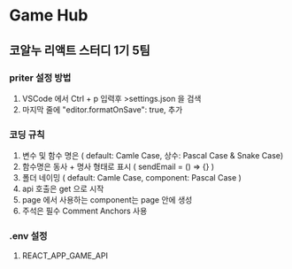 # Game Hub

## 코알누 리액트 스터디 1기 5팀

### priter 설정 방법

1. VSCode 에서 Ctrl + p 입력후 >settings.json 을 검색
2. 마지막 줄에 "editor.formatOnSave": true, 추가

### 코딩 규칙

1. 변수 및 함수 명은 ( default: Camle Case, 상수: Pascal Case & Snake Case)
2. 함수명은 동사 + 명사 형태로 표시 ( sendEmail = () => {} )
3. 폴더 네이밍 ( default: Camle Case, component: Pascal Case )
4. api 호출은 get 으로 시작
5. page 에서 사용하는 component는 page 안에 생성
6. 주석은 필수 Comment Anchors 사용

### .env 설정

1. REACT_APP_GAME_API
